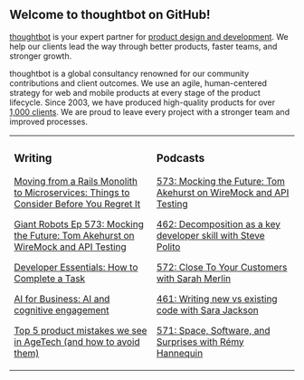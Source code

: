 ## Welcome to thoughtbot on GitHub!

[thoughtbot][1] is your expert partner for [product design and development][2].
We help our clients lead the way through better products, faster teams, and stronger growth.

thoughtbot is a global consultancy renowned for our community contributions and
client outcomes. We use an agile, human-centered strategy for web and mobile
products at every stage of the product lifecycle. Since 2003, we have produced
high-quality products for over [1,000 clients][3]. We are proud to leave every
project with a stronger team and improved processes.

<table><tr><td valign="top" width="50%">

### Writing

<!-- blog starts -->
[Moving from a Rails Monolith to Microservices: Things to Consider Before You Regret It](https://feed.thoughtbot.com/link/24077/17026514/moving-from-a-rails-monolith-to-microservices-things-to-consider-before-you-regret-it)

[Giant Robots Ep 573: Mocking the Future: Tom Akehurst on WireMock and API Testing](https://feed.thoughtbot.com/link/24077/17025899/giant-robots-ep-573-mocking-the-future-tom-akehurst-on-wiremock-and-api-testing)

[Developer Essentials: How to Complete a Task](https://feed.thoughtbot.com/link/24077/17025657/developer-essentials-how-to-complete-a-task)

[AI for Business: AI and cognitive engagement](https://feed.thoughtbot.com/link/24077/17023390/ai-and-cognitive-engagement)

[Top 5 product mistakes we see in AgeTech (and how to avoid them)](https://feed.thoughtbot.com/link/24077/17022612/top-5-product-mistakes-we-see-in-agetech-and-how-to-avoid-them)

<!-- blog ends -->
</td><td valign="top" width="50%">

### Podcasts

<!-- podcasts starts -->
[573: Mocking the Future: Tom Akehurst on WireMock and API Testing](https://podcast.thoughtbot.com/573)

[462: Decomposition as a key developer skill with Steve Polito](https://bikeshed.thoughtbot.com/462)

[572: Close To Your Customers with Sarah Merlin](https://podcast.thoughtbot.com/572)

[461: Writing new vs existing code with Sara Jackson](https://bikeshed.thoughtbot.com/461)

[571: Space, Software, and Surprises with Rémy Hannequin](https://podcast.thoughtbot.com/571)

<!-- podcasts ends -->
</td></tr></table>

[1]: https://thoughtbot.com
[2]: https://thoughtbot.com/services
[3]: https://thoughtbot.com/case-studies
